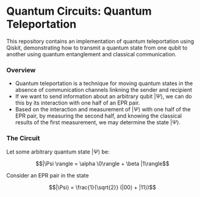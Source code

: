 # Quantum Circuits: Quantum Teleportation

This repository contains an implementation of quantum teleportation using Qiskit, demonstrating how to transmit a quantum state from one qubit to another using quantum entanglement and classical communication.

### Overview

- Quantum teleportation is a technique for moving quantum states in the absence of communication channels linkning the sender and recipient
- If we want to send information about an arbitrary qubit $|\Psi⟩$, we can do this by its interaction with one half of an EPR pair.
- Based on the interaction and measurement of $|\Psi⟩$ with one half of the EPR pair, by measuring the second half, and knowing the classical results of the first measurement, we may determine the state $|\Psi⟩$.

### The Circuit

Let some arbitrary quantum state $|\Psi\rangle$ be:

$$|\Psi \rangle = \alpha \0\rangle + \beta |1\rangle$$


Consider an EPR pair in the state

$$|\Psi⟩ = \frac{1}{\sqrt{2}} (|00⟩ + |11⟩)$$

